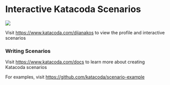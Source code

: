 # Interactive Katacoda Scenarios

[![](http://shields.katacoda.com/katacoda/dijanakos/count.svg)](https://www.katacoda.com/dijanakos "Get your profile on Katacoda.com")

Visit https://www.katacoda.com/dijanakos to view the profile and interactive scenarios

### Writing Scenarios
Visit https://www.katacoda.com/docs to learn more about creating Katacoda scenarios

For examples, visit https://github.com/katacoda/scenario-example
